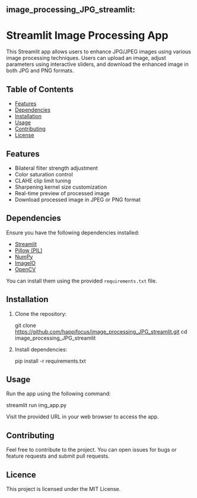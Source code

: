 ## image_processing_JPG_streamlit:
# Streamlit Image Processing App

This Streamlit app allows users to enhance JPG/JPEG images using various image processing techniques. 
Users can upload an image, adjust parameters using interactive sliders, and download the enhanced image 
in both JPG and PNG formats.


## Table of Contents
- [Features](#features)
- [Dependencies](#dependencies)
- [Installation](#installation)
- [Usage](#usage)
- [Contributing](#contributing)
- [License](#license)

## Features
- Bilateral filter strength adjustment
- Color saturation control
- CLAHE clip limit tuning
- Sharpening kernel size customization
- Real-time preview of processed image
- Download processed image in JPEG or PNG format

## Dependencies
Ensure you have the following dependencies installed:
- [Streamlit](https://streamlit.io/)
- [Pillow (PIL)](https://pillow.readthedocs.io/)
- [NumPy](https://numpy.org/)
- [ImageIO](https://imageio.readthedocs.io/)
- [OpenCV](https://docs.opencv.org/)

You can install them using the provided `requirements.txt` file.

## Installation

1. Clone the repository:

   git clone https://github.com/happifocus/image_processing_JPG_streamlit.git
   cd image_processing_JPG_streamlit

2. Install dependencies:

   pip install -r requirements.txt

## Usage

Run the app using the following command:

   streamlit run img_app.py

Visit the provided URL in your web browser to access the app.

## Contributing

Feel free to contribute to the project. You can open issues for bugs or feature requests and submit pull requests.

## Licence

This project is licensed under the MIT License.
